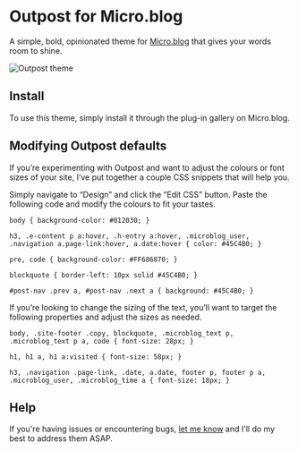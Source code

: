 # Outpost for Micro.blog
A simple, bold, opinionated theme for [Micro.blog](https://micro.blog) that gives your words room to shine.

![Outpost theme](https://github.com/heymikehaynes/outpost/blob/master/screenshot.png)

## Install
To use this theme, simply install it through the plug-in gallery on Micro.blog.

## Modifying Outpost defaults
If you’re experimenting with Outpost and want to adjust the colours or font sizes of your site, I’ve put together a couple CSS snippets that will help you.

Simply navigate to “Design” and click the “Edit CSS” button. Paste the following code and modify the colours to fit your tastes.

`body { background-color: #012030; }`

`h3, .e-content p a:hover, .h-entry a:hover, .microblog_user, .navigation a.page-link:hover, a.date:hover { color: #45C4B0; }`

`pre, code { background-color: #FF686870; }`

`blockquote { border-left: 10px solid #45C4B0; }`

`#post-nav .prev a, #post-nav .next a { background: #45C4B0; }`

If you’re looking to change the sizing of the text, you’ll want to target the following properties and adjust the sizes as needed.

`body, .site-footer .copy, blockquote, .microblog_text p, .microblog_text p a, code { font-size: 28px; }`

`h1, h1 a, h1 a:visited { font-size: 58px; }`

`h3, .navigation .page-link, .date, a.date, footer p, footer p a, .microblog_user, .microblog_time a { font-size: 18px; }`

## Help
If you're having issues or encountering bugs, [let me know](https://hey.mikehayn.es/contact/) and I'll do my best to address them ASAP.